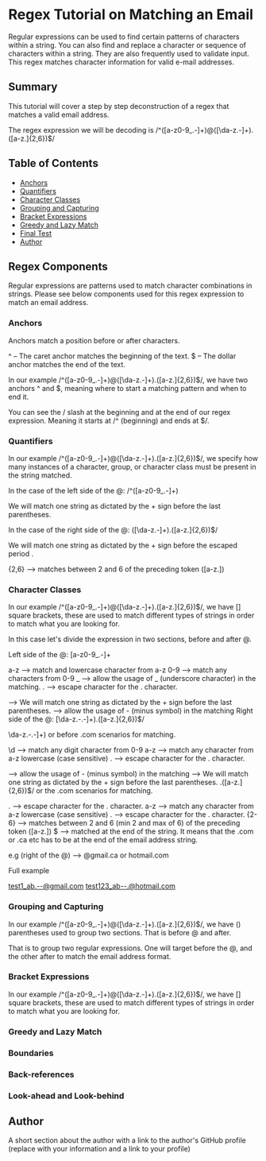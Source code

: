 # Regex Tutorial on Matching an Email

Regular expressions can be used to find certain patterns of characters within a string. You can also find and replace a character or sequence of characters within a string. They are also frequently used to validate input. This regex matches character information for valid e-mail addresses.

## Summary

This tutorial will cover a step by step deconstruction of a regex that matches a valid email address.

The regex expression we will be decoding is /^([a-z0-9_\.-]+)@([\da-z\.-]+)\.([a-z\.]{2,6})$/

## Table of Contents

- [Anchors](#anchors)
- [Quantifiers](#quantifiers)
- [Character Classes](#character-classes)
- [Grouping and Capturing](#grouping-and-capturing)
- [Bracket Expressions](#bracket-expressions)
- [Greedy and Lazy Match](#greedy-and-lazy-match)
- [Final Test](#Final-Test)
- [Author](#Author)

## Regex Components

Regular expressions are patterns used to match character combinations in strings. Please see below components used for this regex expression to match an email address.

### Anchors

Anchors match a position before or after characters.

^ – The caret anchor matches the beginning of the text. $ – The dollar anchor matches the end of the text.

In our example /^([a-z0-9_\.-]+)@([\da-z\.-]+)\.([a-z\.]{2,6})$/, we have two anchors ^ and $, meaning where to start a matching pattern and when to end it.

You can see the / slash at the beginning and at the end of our regex expression. Meaning it starts at /^ (beginning) and ends at $/.

### Quantifiers

In our example /^([a-z0-9_\.-]+)@([\da-z\.-]+)\.([a-z\.]{2,6})$/, we specify how many instances of a character, group, or character class must be present in the string matched.

In the case of the left side of the @: /^([a-z0-9_\.-]+)

We will match one string as dictated by the + sign before the last parentheses.

In the case of the right side of the @: ([\da-z\.-]+)\.([a-z\.]{2,6})$/

We will match one string as dictated by the + sign before the escaped period .

{2,6} --> matches between 2 and 6 of the preceding token ([a-z\.])

### Character Classes

In our example /^([a-z0-9_\.-]+)@([\da-z\.-]+)\.([a-z\.]{2,6})$/, we have [] square brackets, these are used to match different types of strings in order to match what you are looking for.

In this case let's divide the expression in two sections, before and after @.

Left side of the @: [a-z0-9_\.-]+

a-z --> match and lowercase character from a-z 0-9 --> match any characters from 0-9 _ --> allow the usage of _ (underscore character) in the matching. . --> escape character for the . character.

--> We will match one string as dictated by the + sign before the last parentheses.
--> allow the usage of - (minus symbol) in the matching
Right side of the @: [\da-z\.-\.-]+)\.([a-z\.]{2,6})$/

\da-z\.-\.-]+) or before .com scenarios for matching.

\d --> match any digit character from 0-9 a-z --> match any character from a-z lowercase (case sensitive) . --> escape character for the . character.

--> allow the usage of - (minus symbol) in the matching
--> We will match one string as dictated by the + sign before the last parentheses.
\.([a-z\.]{2,6})$/ or the .com scenarios for matching.

. --> escape character for the . character. a-z --> match any character from a-z lowercase (case sensitive) . --> escape character for the . character. {2-6} --> matches between 2 and 6 (min 2 and max of 6) of the preceding token ([a-z\.]) $ --> matched at the end of the string. It means that the .com or .ca etc has to be at the end of the email address string.

e.g (right of the @) --> @gmail.ca or hotmail.com

Full example

test1_ab.--@gmail.com test123_ab--.@hotmail.com

### Grouping and Capturing

In our example /^([a-z0-9_\.-]+)@([\da-z\.-]+)\.([a-z\.]{2,6})$/, we have () parentheses used to group two sections. That is before @ and after.

That is to group two regular expressions. One will target before the @, and the other after to match the email address format.

### Bracket Expressions

In our example /^([a-z0-9_\.-]+)@([\da-z\.-]+)\.([a-z\.]{2,6})$/, we have [] square brackets, these are used to match different types of strings in order to match what you are looking for.

### Greedy and Lazy Match

### Boundaries

### Back-references

### Look-ahead and Look-behind

## Author

A short section about the author with a link to the author's GitHub profile (replace with your information and a link to your profile)
